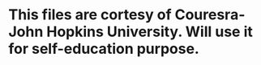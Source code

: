 # This files are cortesy of Couresra-John Hopkins University. Will use it for self-education purpose.
